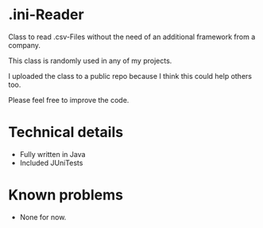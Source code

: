 # .ini-Reader
Class to read .csv-Files without the need of an additional framework from a company. 

This class is randomly used in any of my projects. 

I uploaded the class to a public repo because I think this could help others too.

Please feel free to improve the code.

 # Technical details 
 * Fully written in Java
 * Included JUniTests

# Known problems
* None for now.
